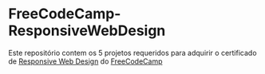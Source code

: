 # FreeCodeCamp-ResponsiveWebDesign
Este repositório contem os 5 projetos requeridos para adquirir o certificado de [Responsive Web Design](https://freecodecamp.org/certification/fcc9c470496-502a-42f8-bcfb-62e4f6fc9832/responsive-web-design) do [FreeCodeCamp](https://www.freecodecamp.org/)
